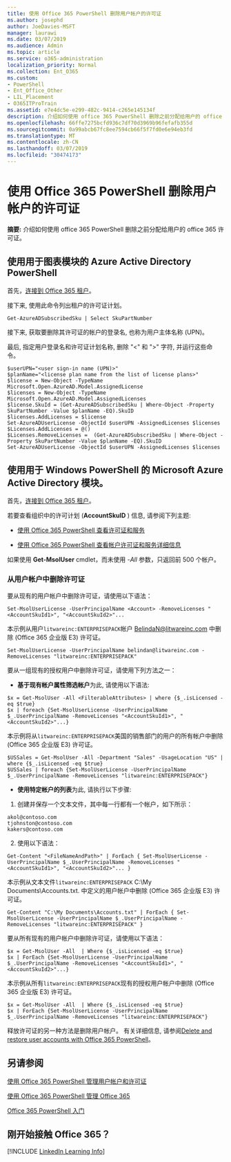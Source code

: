 ```yaml
---
title: 使用 Office 365 PowerShell 删除用户帐户的许可证
ms.author: josephd
author: JoeDavies-MSFT
manager: laurawi
ms.date: 03/07/2019
ms.audience: Admin
ms.topic: article
ms.service: o365-administration
localization_priority: Normal
ms.collection: Ent_O365
ms.custom:
- PowerShell
- Ent_Office_Other
- LIL_Placement
- O365ITProTrain
ms.assetid: e7e4dc5e-e299-482c-9414-c265e145134f
description: 介绍如何使用 office 365 PowerShell 删除之前分配给用户的 office 365 许可证。
ms.openlocfilehash: 66ffe7275bcfd936c7df70d3969b96fefafb355d
ms.sourcegitcommit: 0a99abcb67fc8ee7594cb66f5f7fd0e6e94eb3fd
ms.translationtype: MT
ms.contentlocale: zh-CN
ms.lasthandoff: 03/07/2019
ms.locfileid: "30474173"
---
```

# <a name="remove-licenses-from-user-accounts-with-office-365-powershell"></a>使用 Office 365 PowerShell 删除用户帐户的许可证

**摘要:** 介绍如何使用 office 365 PowerShell 删除之前分配给用户的 office 365 许可证。

## <a name="use-the-azure-active-directory-powershell-for-graph-module"></a>使用用于图表模块的 Azure Active Directory PowerShell

首先，[连接到 Office 365 租户](connect-to-office-365-powershell.md#connect-with-the-azure-active-directory-powershell-for-graph-module)。
  

接下来, 使用此命令列出租户的许可证计划。

```
Get-AzureADSubscribedSku | Select SkuPartNumber
```

接下来, 获取要删除其许可证的帐户的登录名, 也称为用户主体名称 (UPN)。

最后, 指定用户登录名和许可证计划名称, 删除 "<" 和 ">" 字符, 并运行这些命令。

```
$userUPN="<user sign-in name (UPN)>"
$planName="<license plan name from the list of license plans>"
$license = New-Object -TypeName Microsoft.Open.AzureAD.Model.AssignedLicense
$licenses = New-Object -TypeName Microsoft.Open.AzureAD.Model.AssignedLicenses
$license.SkuId = (Get-AzureADSubscribedSku | Where-Object -Property SkuPartNumber -Value $planName -EQ).SkuID
$licenses.AddLicenses = $license
Set-AzureADUserLicense -ObjectId $userUPN -AssignedLicenses $licenses
$Licenses.AddLicenses = @()
$Licenses.RemoveLicenses =  (Get-AzureADSubscribedSku | Where-Object -Property SkuPartNumber -Value $planName -EQ).SkuID
Set-AzureADUserLicense -ObjectId $userUPN -AssignedLicenses $licenses
```

## <a name="use-the-microsoft-azure-active-directory-module-for-windows-powershell"></a>使用用于 Windows PowerShell 的 Microsoft Azure Active Directory 模块。

首先，[连接到 Office 365 租户](connect-to-office-365-powershell.md#connect-with-the-microsoft-azure-active-directory-module-for-windows-powershell)。

   
若要查看组织中的许可计划 (**AccountSkuID** ) 信息, 请参阅下列主题:
    
  - [使用 Office 365 PowerShell 查看许可证和服务](view-licenses-and-services-with-office-365-powershell.md)
    
  - [使用 Office 365 PowerShell 查看帐户许可证和服务详细信息](view-account-license-and-service-details-with-office-365-powershell.md)
    
如果使用 **Get-MsolUser** cmdlet，而未使用 _-All_ 参数，只返回前 500 个帐户。
    
### <a name="removing-licenses-from-user-accounts"></a>从用户帐户中删除许可证

要从现有的用户帐户中删除许可证，请使用以下语法：
  
```
Set-MsolUserLicense -UserPrincipalName <Account> -RemoveLicenses "<AccountSkuId1>", "<AccountSkuId2>"...
```

本示例从用户`litwareinc:ENTERPRISEPACK`帐户 BelindaN@litwareinc.com 中删除 (Office 365 企业版 E3) 许可证。
  
```
Set-MsolUserLicense -UserPrincipalName belindan@litwareinc.com -RemoveLicenses "litwareinc:ENTERPRISEPACK"
```

要从一组现有的授权用户中删除许可证，请使用下列方法之一：
  
- **基于现有帐户属性筛选帐户**为此, 请使用以下语法:
    
```
$x = Get-MsolUser -All <FilterableAttributes> | where {$_.isLicensed -eq $true}
$x | foreach {Set-MsolUserLicense -UserPrincipalName $_.UserPrincipalName -RemoveLicenses "<AccountSkuId1>", "<AccountSkuId2>"...}
```

本示例将从`litwareinc:ENTERPRISEPACK`美国的销售部门的用户的所有帐户中删除 (Office 365 企业版 E3) 许可证。
    
```
$USSales = Get-MsolUser -All -Department "Sales" -UsageLocation "US" | where {$_.isLicensed -eq $true}
$USSales | foreach {Set-MsolUserLicense -UserPrincipalName $_.UserPrincipalName -RemoveLicenses "litwareinc:ENTERPRISEPACK"}
```

- **使用特定帐户的列表**为此, 请执行以下步骤:
    
1. 创建并保存一个文本文件，其中每一行都有一个帐户，如下所示：
    
  ```
akol@contoso.com
tjohnston@contoso.com
kakers@contoso.com
  ```

2. 使用以下语法：
    
  ```
  Get-Content "<FileNameAndPath>" | ForEach { Set-MsolUserLicense -UserPrincipalName $_.UserPrincipalName -RemoveLicenses "<AccountSkuId1>", "<AccountSkuId2>"... }
  ```

本示例从文本文件`litwareinc:ENTERPRISEPACK` C:\My Documents\Accounts.txt. 中定义的用户帐户中删除 (Office 365 企业版 E3) 许可证。
    
  ```
  Get-Content "C:\My Documents\Accounts.txt" | ForEach { Set-MsolUserLicense -UserPrincipalName $_.UserPrincipalName -RemoveLicenses "litwareinc:ENTERPRISEPACK" }
  ```

要从所有现有的用户帐户中删除许可证，请使用以下语法：
  
```
$x = Get-MsolUser -All  | Where {$_.isLicensed -eq $true}
$x | ForEach {Set-MsolUserLicense -UserPrincipalName $_.UserPrincipalName -RemoveLicenses "<AccountSkuId1>", "<AccountSkuId2>"...}
```

本示例从所有`litwareinc:ENTERPRISEPACK`现有的授权用户帐户中删除 (Office 365 企业版 E3) 许可证。
  
```
$x = Get-MsolUser -All  | Where {$_.isLicensed -eq $true}
$x | ForEach {Set-MsolUserLicense -UserPrincipalName $_.UserPrincipalName -RemoveLicenses "litwareinc:ENTERPRISEPACK"}
```

释放许可证的另一种方法是删除用户帐户。 有关详细信息, 请参阅[Delete and restore user accounts with Office 365 PowerShell](delete-and-restore-user-accounts-with-office-365-powershell.md)。
  
## <a name="see-also"></a>另请参阅

[使用 Office 365 PowerShell 管理用户帐户和许可证](manage-user-accounts-and-licenses-with-office-365-powershell.md)
  
[使用 Office 365 PowerShell 管理 Office 365](manage-office-365-with-office-365-powershell.md)
  
[Office 365 PowerShell 入门](getting-started-with-office-365-powershell.md)

    
## <a name="new-to-office-365"></a>刚开始接触 Office 365？

[!INCLUDE [LinkedIn Learning Info](../common/office/linkedin-learning-info.md)]
   

